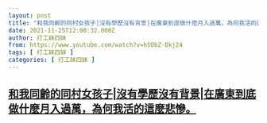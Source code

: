 ```yaml
---
layout: post
title: "和我同齡的同村女孩子|沒有學歷沒有背景|在廣東到底做什麼月入過萬，為何我活的這麼悲慘。"
date: 2021-11-25T12:00:32.000Z
author: 打工妹四妹
from: https://www.youtube.com/watch?v=h5ObZ-Dkj24
tags: [ 打工妹四妹 ]
categories: [ 打工妹四妹 ]
---
```

<!--1637841632000-->
[和我同齡的同村女孩子|沒有學歷沒有背景|在廣東到底做什麼月入過萬，為何我活的這麼悲慘。](https://www.youtube.com/watch?v=h5ObZ-Dkj24)
------

<div>

</div>
